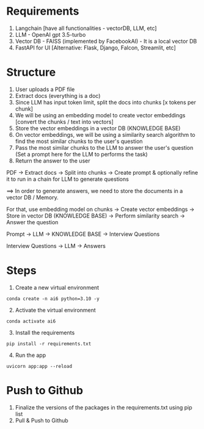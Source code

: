# Requirements

1. Langchain [have all functionalities - vectorDB, LLM, etc]
2. LLM - OpenAI gpt 3.5-turbo
3. Vector DB - FAISS (implemented by FacebookAI) - It is a local vector DB
4. FastAPI for UI [Alternative: Flask, Django, Falcon, Streamlit, etc]


# Structure
1. User uploads a PDF file
2. Extract docs (everything is a doc)
3. Since LLM has input token limit, split the docs into chunks [x tokens per chunk]
4. We will be using an embedding model to create vector embeddings [convert the chunks / text into vectors]
5. Store the vector embeddings in a vector DB (KNOWLEDGE BASE)
6. On vector embeddings, we will be using a similarity search algorithm to find the most similar chunks to the user's question
7. Pass the most similar chunks to the LLM to answer the user's question (Set a prompt here for the LLM to performs the task)
8. Return the answer to the user

PDF -> Extract docs -> Split into chunks -> Create prompt & optionally refine it to run in a chain for LLM to generate questions

==> In order to generate answers, we need to store the documents in a vector DB / Memory.

For that, use embedding model on chunks -> Create vector embeddings -> Store in vector DB (KNOWLEDGE BASE) -> Perform similarity search -> Answer the question

Prompt -> LLM  -> KNOWLEDGE BASE -> Interview Questions

Interview Questions -> LLM -> Answers


# Steps

1. Create a new virtual environment
```
conda create -n ai6 python=3.10 -y
```

2. Activate the virtual environment
```
conda activate ai6
```

3. Install the requirements
```
pip install -r requirements.txt
```

4. Run the app
```
uvicorn app:app --reload
```

# Push to Github

1. Finalize the versions of the packages in the requirements.txt using pip list
2. Pull & Push to Github

